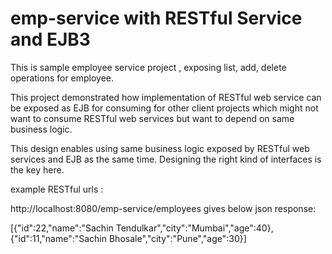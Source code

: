 emp-service with RESTful Service and EJB3
=========================================

This is sample employee service project , exposing list, add, delete operations for employee.

This project demonstrated how implementation of RESTful web service can be exposed as EJB for consuming for other client projects which might not want to consume RESTful web services but want to depend on same business logic.

This design enables using same business logic exposed by RESTful web services and EJB as the same time.  Designing the right kind of interfaces is the key here.

example RESTful urls :

http://localhost:8080/emp-service/employees gives below json response:

[{"id":22,"name":"Sachin Tendulkar","city":"Mumbai","age":40},{"id":11,"name":"Sachin Bhosale","city":"Pune","age":30}]

